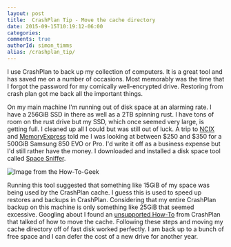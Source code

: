 ```yaml
---
layout: post
title:  CrashPlan Tip - Move the cache directory
date: 2015-09-15T10:19:12-06:00
categories:
comments: true
authorId: simon_timms
alias: /crashplan_tip/
---
```


I use CrashPlan to back up my collection of computers. It is a great tool and has saved me on a number of occasions. Most memorably was the time that I forgot the password for my comically well-encrypted drive. Restoring from crash plan got me back all the important things. 

<!--more-->
  
On my main machine I'm running out of disk space at an alarming rate. I have a 256GiB SSD in there as well as a 2TB spinning rust. I have tons of room on the rust drive but my SSD, which once seemed very large, is getting full. I cleaned up all I could but was still out of luck. A trip to [NCIX](http://ncix.com) and [MemoryExpress](http://memoryexpress.com) told me I was looking at between $250 and $350 for a 500GiB Samsung 850 EVO or Pro. I'd write it off as a business expense but I'd still rather have the money. I downloaded and installed a disk space tool called [Space Sniffer](http://www.uderzo.it/main_products/space_sniffer/index.html). 

![Image from the How-To-Geek](http://i.imgur.com/SZXsBSC.png)

Running this tool suggested that something like 15GiB of my space was being used by the CrashPlan cache. I guess this is used to speed up restores and backups in CrashPlan. Considering that my entire CrashPlan backup on this machine is only something like 25GiB that seemed excessive. Googling about I found an [unsupported How-To](http://support.code42.com/CrashPlan/Latest/Troubleshooting/Reassigning_Cache_Folder_To_A_Different_Directory) from CrashPlan that talked of how to move the cache. Following these steps and moving my cache directory off of fast disk worked perfectly. I am back up to a bunch of free space and I can defer the cost of a new drive for another year. 